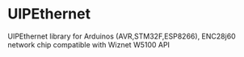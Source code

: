 # UIPEthernet
UIPEthernet library for Arduinos (AVR,STM32F,ESP8266), ENC28j60 network chip compatible with Wiznet W5100 API
